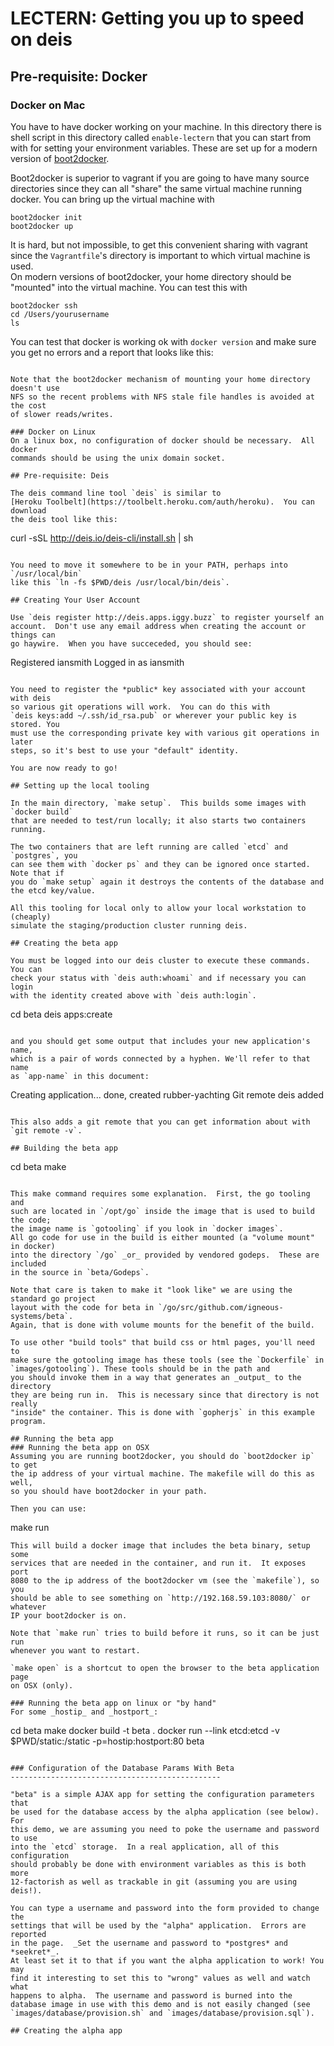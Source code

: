 # LECTERN: Getting you up to speed on deis

## Pre-requisite: Docker

### Docker on Mac
You have to have docker working on your machine.   In this directory there is 
shell script in this directory called `enable-lectern` that you can start 
from with for setting your environment variables.  These are set up for
a modern version of [boot2docker](http://boot2docker.io).  

Boot2docker is  superior to vagrant if you are going to have many source 
directories  since they can all "share" the same virtual machine running docker. 
You can bring up the virtual machine with 
```
boot2docker init
boot2docker up
```

It is hard, but not impossible, to get this convenient sharing with vagrant 
since the `Vagrantfile`'s directory is important to which virtual machine is used.  
On modern versions of boot2docker, your home directory should be "mounted" 
into the virtual machine. You can test this with 

```
boot2docker ssh
cd /Users/yourusername
ls
```
You can test that docker is working ok with `docker version` and make sure you
get no errors and a report that looks like this:
```

Note that the boot2docker mechanism of mounting your home directory doesn't use
NFS so the recent problems with NFS stale file handles is avoided at the cost
of slower reads/writes.

### Docker on Linux
On a linux box, no configuration of docker should be necessary.  All docker
commands should be using the unix domain socket.

## Pre-requisite: Deis

The deis command line tool `deis` is similar to 
[Heroku Toolbelt](https://toolbelt.heroku.com/auth/heroku).  You can download
the deis tool like this:

```
 curl -sSL http://deis.io/deis-cli/install.sh | sh
 ```

You need to move it somewhere to be in your PATH, perhaps into `/usr/local/bin`
like this `ln -fs $PWD/deis /usr/local/bin/deis`. 

## Creating Your User Account

Use `deis register http://deis.apps.iggy.buzz` to register yourself an
account.  Don't use any email address when creating the account or things can
go haywire.  When you have succeceded, you should see:
```
Registered iansmith
Logged in as iansmith
```

You need to register the *public* key associated with your account with deis 
so various git operations will work.  You can do this with
`deis keys:add ~/.ssh/id_rsa.pub` or wherever your public key is stored. You
must use the corresponding private key with various git operations in later
steps, so it's best to use your "default" identity.

You are now ready to go!

## Setting up the local tooling

In the main directory, `make setup`.  This builds some images with `docker build`
that are needed to test/run locally; it also starts two containers running.  

The two containers that are left running are called `etcd` and `postgres`, you
can see them with `docker ps` and they can be ignored once started.  Note that if
you do `make setup` again it destroys the contents of the database and
the etcd key/value.

All this tooling for local only to allow your local workstation to (cheaply)
simulate the staging/production cluster running deis.

## Creating the beta app

You must be logged into our deis cluster to execute these commands. You can
check your status with `deis auth:whoami` and if necessary you can login
with the identity created above with `deis auth:login`.

```
cd beta
deis apps:create
```

and you should get some output that includes your new application's name,
which is a pair of words connected by a hyphen. We'll refer to that name
as `app-name` in this document:

```
Creating application... done, created rubber-yachting
Git remote deis added
```

This also adds a git remote that you can get information about with 
`git remote -v`.

## Building the beta app

```
cd beta
make
```

This make command requires some explanation.  First, the go tooling and
such are located in `/opt/go` inside the image that is used to build the code;
the image name is `gotooling` if you look in `docker images`.  
All go code for use in the build is either mounted (a "volume mount" in docker) 
into the directory `/go` _or_ provided by vendored godeps.  These are included 
in the source in `beta/Godeps`. 

Note that care is taken to make it "look like" we are using the standard go project
layout with the code for beta in `/go/src/github.com/igneous-systems/beta`.
Again, that is done with volume mounts for the benefit of the build.

To use other "build tools" that build css or html pages, you'll need to
make sure the gotooling image has these tools (see the `Dockerfile` in
`images/gotooling`). These tools should be in the path and
you should invoke them in a way that generates an _output_ to the directory
they are being run in.  This is necessary since that directory is not really 
"inside" the container. This is done with `gopherjs` in this example program.

## Running the beta app 
### Running the beta app on OSX
Assuming you are running boot2docker, you should do `boot2docker ip` to get
the ip address of your virtual machine. The makefile will do this as well,
so you should have boot2docker in your path.

Then you can use:

```
make run
```
This will build a docker image that includes the beta binary, setup some
services that are needed in the container, and run it.  It exposes port
8080 to the ip address of the boot2docker vm (see the `makefile`), so you 
should be able to see something on `http://192.168.59.103:8080/` or whatever
IP your boot2docker is on.

Note that `make run` tries to build before it runs, so it can be just run 
whenever you want to restart.

`make open` is a shortcut to open the browser to the beta application page
on OSX (only).

### Running the beta app on linux or "by hand"
For some _hostip_ and _hostport_:

```
cd beta
make
docker build -t beta .
docker run --link etcd:etcd -v $PWD/static:/static -p=hostip:hostport:80 beta
```

### Configuration of the Database Params With Beta
-----------------------------------------------

"beta" is a simple AJAX app for setting the configuration parameters that 
be used for the database access by the alpha application (see below).  For
this demo, we are assuming you need to poke the username and password to use
into the `etcd` storage.  In a real application, all of this configuration
should probably be done with environment variables as this is both more
12-factorish as well as trackable in git (assuming you are using deis!).

You can type a username and password into the form provided to change the
settings that will be used by the "alpha" application.  Errors are reported
in the page.  _Set the username and password to *postgres* and *seekret*_. 
At least set it to that if you want the alpha application to work! You may
find it interesting to set this to "wrong" values as well and watch what
happens to alpha.  The username and password is burned into the 
database image in use with this demo and is not easily changed (see
`images/database/provision.sh` and `images/database/provision.sql`).

## Creating the alpha app

